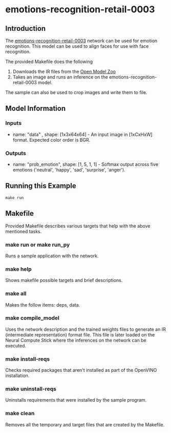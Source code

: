 # emotions-recognition-retail-0003
## Introduction
The [emotions-recognition-retail-0003](https://github.com/movidius/ncappzoo/blob/master/networks/emotions-recognition-retail-0003/README.md) network can be used for emotion recognition. This model can be used to align faces for use with face recognition.

The provided Makefile does the following

1. Downloads the IR files from the [Open Model Zoo](https://github.com/opencv/open_model_zoo)
2. Takes an image and runs an inference on the emotions-recognition-retail-0003 model.

The sample can also be used to crop images and write them to file. 

## Model Information
### Inputs
 - name: "data" , shape: [1x3x64x64] - An input image in [1xCxHxW] format. Expected color order is BGR.
### Outputs 
 - name: "prob_emotion", shape: [1, 5, 1, 1] - Softmax output across five emotions ('neutral', 'happy', 'sad', 'surprise', 'anger').

## Running this Example
~~~
make run
~~~

## Makefile
Provided Makefile describes various targets that help with the above mentioned tasks.

### make run or make run_py
Runs a sample application with the network.


### make help
Shows makefile possible targets and brief descriptions. 

### make all
Makes the follow items: deps, data.

### make compile_model
Uses the network description and the trained weights files to generate an IR (intermediate representation) format file.  This file is later loaded on the Neural Compute Stick where the inferences on the network can be executed.  

### make install-reqs
Checks required packages that aren't installed as part of the OpenVINO installation.
 
### make uninstall-reqs
Uninstalls requirements that were installed by the sample program.

### make clean
Removes all the temporary and target files that are created by the Makefile.

